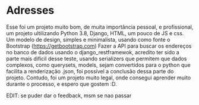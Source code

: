 # Adresses 
Esse foi um projeto muito bom, de muita importância pessoal, e profissional, um projeto ultilizando Python 3.8, Django, HTML, um pouco de JS e css. 
Um modelo de design, simples e minimalista, usando como fonte o Bootstrap (https://getbootstrap.com)
Fazer a API para buscar os endereços no banco de dados usando o django_restframewok, acredito ter sido a parte mais difícil desse teste, usando serializers que permitem que dados complexos, como querysets, models, sejam convertidos para o python que facilita a renderização .json, foi possível a conclusão dessa parte do projeto.
Contudo, foi um projeto muito legal, onde consegui aprender muito durante o processo, e espero que gostem :D.

EDIT: se puder dar o feedback, msm se nao passar
